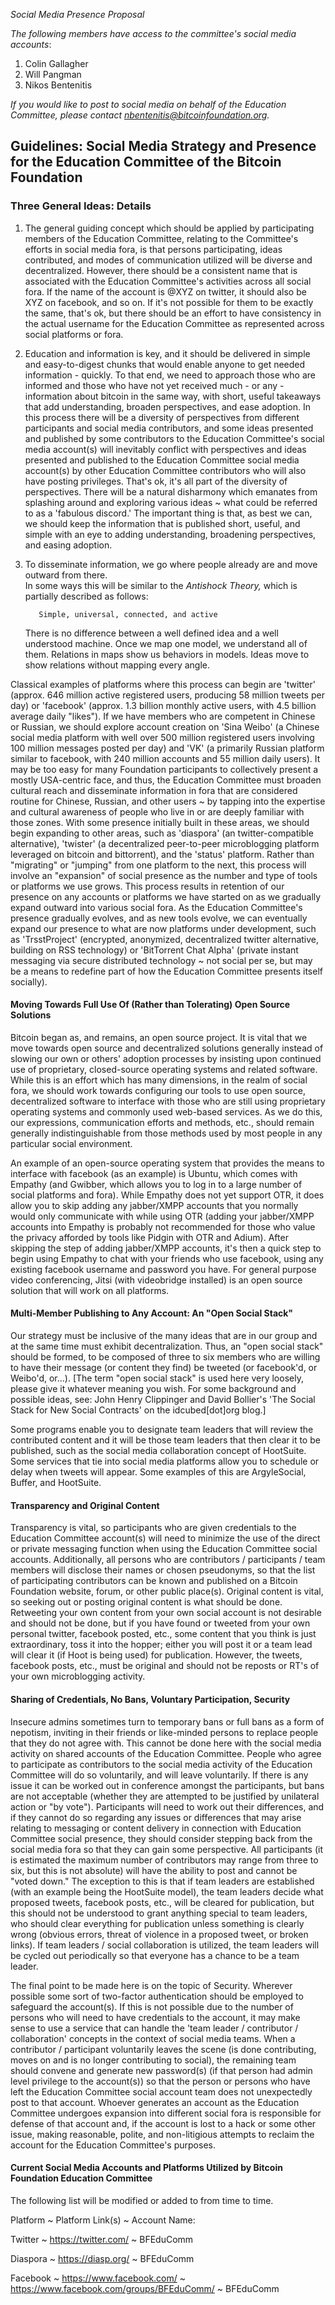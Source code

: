 *Social Media Presence Proposal*

*The following members have access to the committee's social media accounts*:

1. Colin Gallagher
2. Will Pangman
3. Nikos Bentenitis

*If you would like to post to social media on behalf of the Education Committee, please contact nbentenitis@bitcoinfoundation.org.*

## Guidelines: Social Media Strategy and Presence for the Education Committee of the Bitcoin Foundation

### Three General Ideas: Details

1) The general guiding concept which should be applied by participating members of the Education Committee, relating to the Committee's efforts in social media fora, is that persons participating, ideas contributed, and modes of communication utilized will be diverse and decentralized.  However, there should be a consistent name that is associated with the Education Committee's activities across all social fora.  If the name of the account is @XYZ on twitter, it should also be XYZ on facebook, and so on.  If it's not possible for them to be exactly the same, that's ok, but there should be an effort to have consistency in the actual username for the Education Committee as represented across social platforms or fora.

2) Education and information is key, and it should be delivered in simple and easy-to-digest chunks that would enable anyone to get needed information - quickly.  To that end, we need to approach those who are informed and those who have not yet received much - or any - information about bitcoin in the same way, with short, useful takeaways that add understanding, broaden perspectives, and ease adoption.  In this process there will be a diversity of perspectives from different participants and social media contributors, and some ideas presented and published by some contributors to the Education Committee's social media account(s) will inevitably conflict with perspectives and ideas presented and published to the Education Committee social media account(s) by  other Education Committee contributors who will also have posting privileges.  That's ok, it's all part of the diversity of perspectives.  There will be a natural disharmony which emanates from splashing around and exploring various ideas ~ what could be referred to as a 'fabulous discord.'  The important thing is that, as best we can, we should keep the information that is published short, useful, and simple with an eye to adding understanding, broadening perspectives, and easing adoption.

3) To disseminate information, we go where people already are and move outward from there.  
In some ways this will be similar to the *Antishock Theory,* which is partially described as follows:
 
          Simple, universal, connected, and active

    There is no difference between a well defined idea and a well understood machine.
    Once we map one model, we understand all of them.
    Relations in maps show us behaviors in models.
    Ideas move to show relations without mapping every angle.
    
Classical examples of platforms where this process can begin are 'twitter' (approx. 646 million active registered users, producing 58 million tweets per day) or 'facebook' (approx. 1.3 billion monthly active users, with 4.5 billion average daily "likes").  If we have members who are competent in Chinese or Russian, we should explore account creation on 'Sina Weibo' (a Chinese social media platform with well over 500 million registered users involving 100 million messages posted per day) and 'VK' (a primarily Russian platform similar to facebook, with 240 million accounts and 55 million daily users).  It may be too easy for many Foundation participants to collectively present a mostly USA-centric face, and thus, the Education Committee must broaden cultural reach and disseminate information in fora that are considered routine for Chinese, Russian, and other users ~ by tapping into the expertise and cultural awareness of people who live in or are deeply familiar with those zones. With some presence initially built in these areas, we should begin expanding to other areas, such as 'diaspora' (an twitter-compatible alternative), 'twister' (a decentralized peer-to-peer microblogging platform leveraged on bitcoin and bittorrent), and the 'status' platform.  Rather than "migrating" or "jumping" from one platform to the next, this process will involve an "expansion" of social presence as the number and type of tools or platforms we use grows. This process results in retention of our presence on any accounts or platforms we have started on as we gradually expand outward into various social fora.  As the Education Committee's presence gradually evolves, and as new tools evolve, we can eventually expand our presence to what are now platforms under development, such as 'TrsstProject' (encrypted, anonymized, decentralized twitter alternative, building on RSS technology) or 'BitTorrent Chat Alpha' (private instant messaging via secure distributed technology ~ not social per se, but may be a means to redefine part of how the Education Committee presents itself socially).

#### Moving Towards Full Use Of (Rather than Tolerating) Open Source Solutions

Bitcoin began as, and remains, an open source project.  It is vital that we move towards open source and decentralized solutions generally instead of slowing our own or others' adoption processes by insisting upon continued use of proprietary, closed-source operating systems and related software.  While this is an effort which has many dimensions, in the realm of social fora, we should work towards configuring our tools to use open source, decentralized software to interface with those who are still using proprietary operating systems and commonly used web-based services.  As we do this, our expressions, communication efforts and methods, etc., should remain generally indistinguishable from those methods used by most people in any particular social environment.

An example of an open-source operating system that provides the means to interface with facebook (as an example) is Ubuntu, which comes with Empathy (and Gwibber, which allows you to log in to a large number of social platforms and fora).  While Empathy does not yet support OTR, it does allow you to skip adding any jabber/XMPP accounts that you normally would only communicate with while using OTR (adding your jabber/XMPP accounts into Empathy is probably not recommended for those who value the privacy afforded by tools like Pidgin with OTR and Adium).  After skipping the step of adding jabber/XMPP accounts, it's then a quick step to begin using Empathy to chat with your friends who use facebook, using any existing facebook username and password you have. For general purpose video conferencing, Jitsi (with videobridge installed) is an open source solution that will work on all platforms.

#### Multi-Member Publishing to Any Account:  An "Open Social Stack"

Our strategy must be inclusive of the many ideas that are in our group and at the same time must exhibit decentralization.  Thus, an "open social stack" should be formed, to be composed of three to six members who are willing to have their message (or content they find) be tweeted (or facebook'd, or Weibo'd, or...). [The term "open social stack" is used here very loosely, please give it whatever meaning you wish.  For some background and possible ideas, see:
John Henry Clippinger and David Bollier's 'The Social Stack for New Social Contracts' on the idcubed[dot]org blog.]

Some programs enable you to designate team leaders that will review the contributed content and it will be those team leaders that then clear it to be published, such as the social media collaboration concept of HootSuite.
Some services that tie into social media platforms allow you to schedule or delay when tweets will appear.  Some examples of this are ArgyleSocial, Buffer, and HootSuite.

#### Transparency and Original Content

Transparency is vital, so participants who are given credentials to the Education Committee account(s) will need to minimize the use of the direct or private messaging function when using the Education Committee social accounts.  Additionally, all persons who are contributors / participants / team members will disclose their names or chosen pseudonyms, so that the list of participating contributors can be known and published on a Bitcoin Foundation website, forum, or other public place(s).  Original content is vital, so seeking out or posting original content is what should be done.  Retweeting your own content from your own social account is not desirable and should not be done, but if you have found or tweeted from your own personal twitter, facebook posted, etc., some content that you think is just extraordinary, toss it into the hopper; either you will post it or a team lead will clear it (if Hoot is being used) for publication.  However, the tweets, facebook posts, etc., must be original and should not be reposts or RT's of your own microblogging activity.


#### Sharing of Credentials, No Bans, Voluntary Participation, Security

Insecure admins sometimes turn to temporary bans or full bans as a form of nepotism, inviting in their friends or like-minded persons to replace people that they do not agree with.  This cannot be done here with the social media activity on shared accounts of the Education Committee.  People who agree to participate as contributors to the social media activity of the Education Committee will do so voluntarily, and will leave voluntarily.  If there is any issue it can be worked out in conference amongst the participants, but bans are not acceptable (whether they are attempted to be justified by unilateral action or "by vote").  Participants will need to work out their differences, and if they cannot do so regarding any issues or differences that may arise relating to messaging or content delivery in connection with Education Committee social presence, they should consider stepping back from the social media fora so that they can gain some perspective.  All participants (it is estimated the maximum number of contributors may range from three to six, but this is not absolute) will have the ability to post and cannot be "voted down."  The exception to this is that if team leaders are established (with an example being the HootSuite model), the team leaders decide what proposed tweets, facebook posts, etc., will be cleared for publication, but this should not be understood to grant anything special to team leaders, who should clear everything for publication unless something is clearly wrong (obvious errors, threat of violence in a proposed tweet, or broken links).  If team leaders / social collaboration is utilized, the team leaders will be cycled out periodically so that everyone has a chance to be a team leader.

The final point to be made here is on the topic of Security.  Wherever possible some sort of two-factor authentication should be employed to safeguard the account(s).  If this is not possible due to the number of persons who will need to have credentials to the account, it may make sense to use a service that can handle the 'team leader / contributor / collaboration' concepts in the context of social media teams.  When a contributor / participant voluntarily leaves the scene (is done contributing, moves on and is no longer contributing to social), the remaining team should convene and generate new password(s) (if that person had admin level privilege to the account(s)) so that the person or persons who have left the Education Committee social account team does not unexpectedly post to that account.  Whoever generates an account as the Education Committee undergoes expansion into different social fora is responsible for defense of that account and, if the account is lost to a hack or some other issue, making reasonable, polite, and non-litigious attempts to reclaim the account for the Education Committee's purposes.


#### Current Social Media Accounts and Platforms Utilized by Bitcoin Foundation Education Committee

The following list will be modified or added to from time to time.

Platform ~ Platform Link(s) ~ Account Name:

Twitter ~ https://twitter.com/ ~ BFEduComm

Diaspora ~ https://diasp.org/ ~ BFEduComm

Facebook ~ https://www.facebook.com/ ~ https://www.facebook.com/groups/BFEduComm/ ~ BFEduComm

